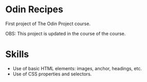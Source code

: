 # Odin Recipes

First project of The Odin Project course.

OBS: This project is updated in the course of the course.

# Skills

- Use of basic HTML elements: images, anchor, headings, etc.
- Use of CSS properties and selectors.
